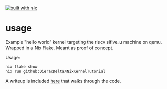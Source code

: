 [![built with nix](https://builtwithnix.org/badge.svg)](https://builtwithnix.org)

# usage

Example "hello world" kernel targeting the riscv sifive_u machine on qemu. Wrapped in a Nix Flake. Meant as proof of concept.

Usage:

```sh
nix flake show
nix run github:DieracDelta/NixKernelTutorial
```

A writeup is included [here](https://justin.restivo.me/posts/2021-05-30-nix-rust-riscv-toy-kernel.html) that walks through the code.
